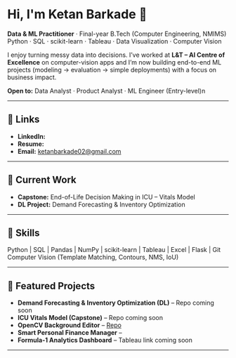 # Hi, I'm Ketan Barkade 👋

**Data & ML Practitioner** · Final-year B.Tech (Computer Engineering, NMIMS)  
Python · SQL · scikit-learn · Tableau · Data Visualization · Computer Vision

I enjoy turning messy data into decisions. I’ve worked at **L&T – AI Centre of Excellence** on computer-vision apps and I’m now building end-to-end ML projects (modeling → evaluation → simple deployments) with a focus on business impact.

**Open to:** Data Analyst · Product Analyst · ML Engineer (Entry-level)n

---

## 🔗 Links
- **LinkedIn:** [<Ketan Barkade> ](https://www.linkedin.com/in/ketanbarkade/) 
- **Resume:** [<Ketan Barkade_CV>](https://drive.google.com/file/d/153S52ulKQPeO9PvIousxAMSdQvnnAxHF/view?usp=drive_link)  
- **Email:** ketanbarkade02@gmail.com  

---

## 🚀 Current Work
- **Capstone:** End-of-Life Decision Making in ICU – Vitals Model  
- **DL Project:** Demand Forecasting & Inventory Optimization  

---

## 🧠 Skills
Python | SQL | Pandas | NumPy | scikit-learn | Tableau | Excel | Flask | Git  
Computer Vision (Template Matching, Contours, NMS, IoU)  

---

## 📌 Featured Projects
- **Demand Forecasting & Inventory Optimization (DL)** – Repo coming soon  
- **ICU Vitals Model (Capstone)** – Repo coming soon  
- **OpenCV Background Editor** – [Repo](https://github.com/KINGERZ02/OpenCV-BackgroundEditor)
- **Smart Personal Finance Manager** – 
- **Formula-1 Analytics Dashboard** – Tableau link coming soon  

---
